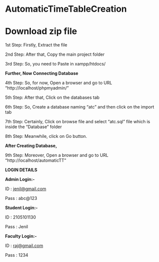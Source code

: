 # AutomaticTimeTableCreation
# Download zip file
1st Step: Firstly, Extract the file

2nd Step: After that, Copy the main project folder

3rd Step: So, you need to Paste in xampp/htdocs/


**Further, Now Connecting Database**


4th Step: So, for now, Open a browser and go to URL “http://localhost/phpmyadmin/”

5th Step: After that, Click on the databases tab

6th Step: So, Create a database naming “atc” and then click on the import tab

7th Step: Certainly, Click on browse file and select “atc.sql” file which is inside the “Database” folder

8th Step: Meanwhile, click on Go button.


**After Creating Database,**


9th Step: Moreover, Open a browser and go to URL “http://localhost/automaticTT”


**LOGIN DETAILS**

**Admin Login:-**

  ID      : jenil@gmail.com

  Pass : abc@123


**Student Login:-**

  ID      : 2105101130

  Pass : Jenil


**Faculty Login:-**

  ID      : raj@gmail.com

  Pass : 1234
